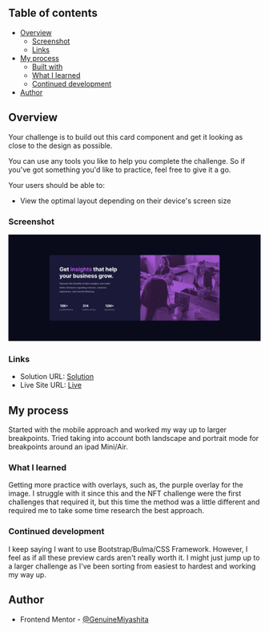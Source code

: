 ## Table of contents

- [Overview](#overview)
  - [Screenshot](#screenshot)
  - [Links](#links)
- [My process](#my-process)
  - [Built with](#built-with)
  - [What I learned](#what-i-learned)
  - [Continued development](#continued-development)
- [Author](#author)

## Overview

Your challenge is to build out this card component and get it looking as close to the design as possible.

You can use any tools you like to help you complete the challenge. So if you've got something you'd like to practice, feel free to give it a go.

Your users should be able to:

- View the optimal layout depending on their device's screen size

### Screenshot

![](images/Final.png)

### Links

- Solution URL: [Solution](https://www.frontendmentor.io/solutions/results-summary-component-6zpPHXUzZa)
- Live Site URL: [Live](https://genuinemiyashita.github.io/Stats-Preview-Card/)

## My process

Started with the mobile approach and worked my way up to larger breakpoints. Tried taking into account both landscape and portrait mode for breakpoints around an ipad Mini/Air.

### What I learned

Getting more practice with overlays, such as, the purple overlay for the image. I struggle with it since this and the NFT challenge were the first challenges that required it, but this time the method was a little different and required me to take some time research the best approach.

### Continued development

I keep saying I want to use Bootstrap/Bulma/CSS Framework. However, I feel as if all these preview cards aren't really worth it. I might just jump up to a larger challenge as I've been sorting from easiest to hardest and working my way up.

## Author

- Frontend Mentor - [@GenuineMiyashita](https://www.frontendmentor.io/profile/GenuineMiyashita)
